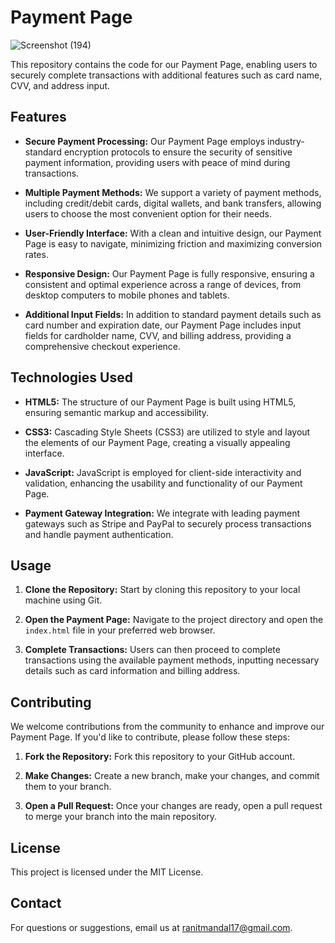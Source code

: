 # Payment Page

![Screenshot (194)](https://github.com/RanitMandal/Payment_Form/assets/91649558/b1a88c8d-9ea9-4563-89cb-6c04508ab5a5)


This repository contains the code for our Payment Page, enabling users to securely complete transactions with additional features such as card name, CVV, and address input.





## Features

- **Secure Payment Processing:**
   Our Payment Page employs industry-standard encryption protocols to ensure the security of sensitive payment information, providing users with peace of mind during transactions.

- **Multiple Payment Methods:**
  We support a variety of payment methods, including credit/debit cards, digital wallets, and bank transfers, allowing users to choose the most convenient option for their needs.

- **User-Friendly Interface:**
   With a clean and intuitive design, our Payment Page is easy to navigate, minimizing friction and maximizing conversion rates.

- **Responsive Design:**
  Our Payment Page is fully responsive, ensuring a consistent and optimal experience across a range of devices, from desktop computers to mobile phones and tablets.

- **Additional Input Fields:**
  In addition to standard payment details such as card number and expiration date, our Payment Page includes input fields for cardholder name, CVV, and billing address, providing a comprehensive checkout experience.

## Technologies Used

- **HTML5:**
  The structure of our Payment Page is built using HTML5, ensuring semantic markup and accessibility.

- **CSS3:**
  Cascading Style Sheets (CSS3) are utilized to style and layout the elements of our Payment Page, creating a visually appealing interface.

- **JavaScript:**
  JavaScript is employed for client-side interactivity and validation, enhancing the usability and functionality of our Payment Page.

- **Payment Gateway Integration:**
  We integrate with leading payment gateways such as Stripe and PayPal to securely process transactions and handle payment authentication.

## Usage

1. **Clone the Repository:**
   Start by cloning this repository to your local machine using Git.

3. **Open the Payment Page:**
   Navigate to the project directory and open the `index.html` file in your preferred web browser.

5. **Complete Transactions:**
   Users can then proceed to complete transactions using the available payment methods, inputting necessary details such as card information and billing address.

## Contributing

We welcome contributions from the community to enhance and improve our Payment Page. If you'd like to contribute, please follow these steps:

1. **Fork the Repository:**
   Fork this repository to your GitHub account.

3. **Make Changes:**
   Create a new branch, make your changes, and commit them to your branch.

5. **Open a Pull Request:**
   Once your changes are ready, open a pull request to merge your branch into the main repository.

## License

This project is licensed under the MIT License.

## Contact

For questions or suggestions, email us at [ranitmandal17@gmail.com](mailto:ranitmandal17@gmail.com).
